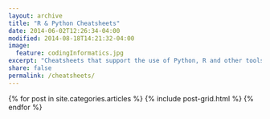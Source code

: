 ```yaml
---
layout: archive
title: "R & Python Cheatsheets"
date: 2014-06-02T12:26:34-04:00
modified: 2014-08-18T14:21:32-04:00
image: 
  feature: codingInformatics.jpg
excerpt: "Cheatsheets that support the use of Python, R and other tools to analyze data."
share: false
permalink: /cheatsheets/
---
```


<div class="tiles">
{% for post in site.categories.articles %}
  {% include post-grid.html %}
{% endfor %}
</div><!-- /.tiles -->